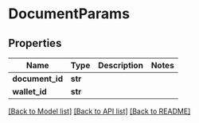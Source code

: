 # DocumentParams

## Properties
Name | Type | Description | Notes
------------ | ------------- | ------------- | -------------
**document_id** | **str** |  | 
**wallet_id** | **str** |  | 

[[Back to Model list]](../README.md#documentation-for-models) [[Back to API list]](../README.md#documentation-for-api-endpoints) [[Back to README]](../README.md)


